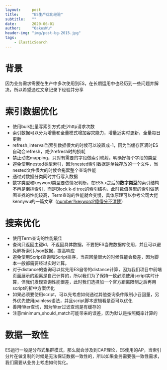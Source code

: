 ```yaml
---
layout:     post
title:      "ES生产优化经验"
subtitle:   ""
date:       2020-06-01
author:     "OakesWu"
header-img: "img/post-bg-2015.jpg"
tags:
    - ElasticSearch
---
```


# 背景
因为业务需求需要在生产中多次使用到ES，在长期运用中也经历到一些问题并解决，所以希望通过文章记录下经验并分享

# 索引数据优化
- 使用bulk批量写索引方式减少http请求次数
- 索引数据可以分为增量和全量模式增加容灾能力，增量近实时更新，全量每日更新
- refresh_interval当索引数据很大的时候可以设置成-1，因为当缓存区满时ES自动会refresh，减少refresh时的损耗
- 禁止动态mapping，只对有需要的字段做索引映射，明确好每个字段的类型
- 避免使用nested类型索引，因为nested索引数据是单独存放的一个文件，当nested文件很大的时候会拖累整个查询性能
- 通过对数据分类同时并行写入数据
- 数字类型和keyword类型要依情况判断，在ES5.x之后的**数字类型**的索引结构不再是倒排索引，而是Block k-d tree的索引结构，此时数值类型的索引做范围查找的性能较高，Term查询的性能就会变慢，具体原理可以参考公司大佬kennywu的一篇文章（[number?keyword?傻傻分不清楚](https://elasticsearch.cn/article/446)）

# 搜索优化
- 使用Term查询的性能最佳
- 查询只返回主键id，不返回具体数据，不要把ES当做数据库使用，并且可以避免解析索引Json数据，提高响应
- 避免使用Script查询和Script排序，当召回量很大的时候性能会极差，因为脚本一般都需要经过实时计算。
- 对于distance的查询可以优先用ES自带的distance计算，因为我们项目中前端页面展示的距离是自己计算的，所以我们为了保持一致必须使用script实时计算，但我们发现查询性能很差，此时我们选择加一个官方距离限制之后再用script的折中方案优化
- 如果必须要使用script，可以先考虑如何通过其他查询条件限制小召回量，另外优先使用painless语法，并且script脚本逻辑看是否可以优化
- 善用filter查询，因为filter过滤查询是有缓存的
- 注意minimum_should_match可能带来的误差，因为默认是按照概率计算的

# 数据一致性
ES运行一般是分布式集群模式，那么就会涉及到CAP理论，ES使用的AP，当索引分片在做复制的时候是无法保证数据一致性的，所以如果业务需要强一致性需求，我们需要从业务上考虑如何优化。